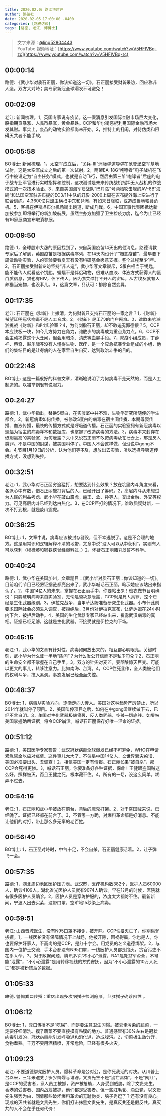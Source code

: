 ```yaml
---
title: 2020.02.05 路江博时评
author: 路德社
date: 2020-02-05 17:00:00 -0400
categories: [路德访谈]
tags: [路德, 老江, 博博士]
---
```


> 文字来源：[@ling52804443](https://twitter.com/ling52804443)  
> YouTube 视频地址：[https://www.youtube.com/watch?v=V5HFIVBq-zc](https://www.youtube.com/watch?v=V5HFIVBq-zc)

## 00:00:14

路德: 《武小华对质石正丽，你该知道这一切》，石正丽接受财新采访，回应称非人造。双方大对峙；美专家新冠全球曝发不可避免！

## 00:02:09

老江: 新闻梳理。1，英国专家说有疫苗，这一假消息引发国际金融市场巨大变化，股指期货暴涨、人民币暴涨，黄金暴跌。CCP和华尔街恶棍利用国际金融市场大发其财。事实上，疫苗的动物实验都尚未开始。2，推特上的打闹，对待伪类和阻碍灭共者不能手软。

## 00:05:58

BO博士: 新闻梳理。1，太空军成立后，“民兵-III”洲际弹道导弹在范登堡空军基地试射，这是太空军成立之后的第一次试射。2，两架EA-18G“咆哮者”电子战机在飞行中被设定为“自主任务”模式，也就是自动飞行，然后由第三架“咆哮者”后座的电子战专业军官进行实时指挥和控制，这次测试是未来传统战机指挥无人战机的作战模式的一次技术验证。3，来自美国海军陆战队“巴丹岛”号两栖攻击舰的AV-8B“海鹞”和法国空军驻吉布提的EC3/11中队的幻影-2000上周在吉布提外海上空进行了联合训练。4,3600亿只蝗虫横扫中东和非洲，有如末日降临，或造成当地粮食危机。5，客机在伊斯坦布尔机场衝出跑道，断成几截。6，中国军事代表团抵达新加披参加即将举行的新加坡航展，虽然主办方加强了卫生检疫力度，迄今为止已经有16家展商宣布取消参展。

## 00:09:50

路德: 1，全球股市大涨的原因找到了，来自英国疫苗14天出的假消息。路德请教专家后了解到，英国疫苗是根据病毒序列，在14天内设计了“概念疫苗”，最早要下周做动物实验，人的实验要看夏天有没有科研基金愿意支撑。整个过程至少1年。2，石正丽接受财新专访坚持“非人造”，武小华写文章驳斥，S蛋白相当于钥匙，能不能传人就看这个钥匙。蝙蝠不是伴侣动物，很难从血液、体液方式获得人的蛋白质信息，猫也有HIV，但不传人，因为猫艾滋打不开人的密码。从古埃及就有人养猫当宠物，也没事儿。3，这篇文章，只认可：排除自然变异。

## 00:17:35

老江: 石正丽在《财新》上撇清，为何财新只支持石正丽的一家之言？1，《财新》希望证明冠状病毒不是人工合成。2，《财新》是王73的门户网站。3，谁敢来势汹汹挑战《财新》和P4实验室？4，为何剑指石正丽，却不敢追究郭德银？5，CCP本应铁板一块，如今几方势力在角力，谁散步的病毒成为重点角力点。6，CCP不会主动揭露这个大丑闻，但会用暗杀、清洗等血腥手段。7，防疫小组成员，丁薛祥、蔡奇、赵乐际等没有人懂得生物、医疗，是一个应急抗暴专业组成的小组，他们的集结目的是让得病的人在家里自生自灭，达到政治斗争的目的。

## 00:22:48

BO博士: 这是一篇很好的科普文章，清晰地说明了为何病毒不是天然的，而是人工制造的。以猫举例很有说服力。

## 00:24:27

路德: 1，武小华指出，替换S蛋白，在实验室中并不难，生物学研究所随便的学生都会。2，新冠病毒如何传播。被修改S蛋白的病毒在宿主间传播，本期母婴传播、血液传播，最快的传播方式就是呼吸道传播。石正丽的实验室拥有新冠病毒以蝙蝠为宿主的病毒样本和数据库，也掌握了改造病毒的方法。3，病毒本来封存在级别最高的实验室，为何泄露？文中又说石正丽不敢把病毒放在社会上，那是反人类罪。不是中国的阴谋，被美国叫停了。中国人不会这样做，但没说中gong不会。4,节目1月19日的分析，认为他们等不及，想放出去实验，所以选择呼吸道传播方式，没想到失控。

## 00:32:51

老江: 1，武小华对石正丽穷追猛打，想要达到什么效果？放在坑里内斗角度来看，各派心中有数，借石正丽敲打背后的人，已经开出了筹码。2，高层内斗从未想过为人民的利益考虑。武小华在敲山震虎，逼王、孟、孙等人，交出金融、外交等权力。可见高层内斗已经到达白热化。3，在CCP严打的情况下，谁敢质疑财新，一次不打到根，就是敲山震虎。

## 00:36:25

BO博士: 1，文章中说，病毒应该被封存销毁，但不幸逃脱了。这是不合理的地方。这是用常识和逻辑解释不清的地带，文章中说“没人可以从中获利”，实则有人可以获利（穆桂英和钢铁侠曾经爆料过，）2，怀疑石正丽赌咒发誓不科学。

## 00:40:24

路德: 1，武小华在美国加州，文章题目：《武小华对质石正丽：你该知道的一切》。目前咱们节目已经把证据链都亮出来了，武小华喊话石正丽，暗示她应该站出来指认了。2，中国14亿人的未来，掌握在石正丽手中，你要站出来！班农做节目明确说：只要证明病毒来自实验室，无论是否故意泄露，CCP就是反人类罪，这个已经是生化武器级别。3，伊拉克战争，当年萨达姆准备研究生化武器。小布什此前要求国际社会必须进入调查，被拒绝后，3月份对伊拉克宣布，让萨达姆在24小时内下台，被拒后动手。4，美国的生化武器专家已经站出来，揭露武汉病毒的真相。证据已经足够。这就是生化武器。不接受就是伊拉克的下场。

## 00:45:15

老江: 1，武小华的文章有针对性，病毒如何放出来的，相互都心明眼亮。关键时刻，武小华为什么藏一半地“质问”？为什么发公开信而不是私下勾兑？2，石正丽的生命安全都不掌握在自己手里。3，双方的针尖对麦芒，要酝酿惊天巨变。可能以更大的事儿，转移注意力。比如南海、台湾。4，CCP往死里作，全人类被他们的权利斗争，搅入黑洞。事态发展已经全面失控。

## 00:48:37

BO博士: 1，病毒从实验方向，逐渐走向人传人。美国对这种趋势严厉禁止，所以2014年就叫停了项目。2，美国叫停项目之后，如何在中gong国继续做下去，已经不言自明。3，美国对生化武器极端痛恨，反人类武器，突破一切底线。如果被美国掌握确凿证据，将令CCP崩溃。喊话石正丽保存好唯一活命的证据。

## 00:51:12

路德: 1，美国医学专家警告：武汉冠状病毒全球爆发已经不可避免，WHO在申请紧急资金以应对疫情。这件事儿太大了。不仅是中国14亿人，全世界受灾的话，美国必须要出头、去调查！2，相信美国一定有情报。石正丽如果“被自杀”，那CCP会死得更惨。3，喊话石正丽，你要准备好各种证据，保命！王健跟盗国贼这么好，照样被灭，而且王健之死，根本藏不住。4，所有的一切，没这么简单。糊弄不过去。

## 00:54:16

老江: 1，石正丽和武小华被放在前台，背后的魔鬼打架。2，对于盗国贼来说，已经晚了。证据已经都在前台了。3，不管哪一方跪，对爆料革命都是好消息。不能让他们的对打，带走那么多无辜的老百姓。

## 00:56:49

BO博士: 1，石正丽对峙时，中气十足，不会自杀。石正丽健康活着。2，让子弹飞一会。

## 00:57:35

路德: 1，湖北周边地区医护压力表。武汉市，医疗机构数382个，医护人员60000人，确诊4109人。湖北省光医护人员就有9074人确诊。早在12月的时候，医院就有很多医护人员确诊。2，医护人员是穿防护服的，浓度太大都防不住。最新新闻，宁波人出去买菜，没带口罩，空旷地15秒染上病毒。

## 00:59:51

老江: 山西晋城医生，没有N95口罩不接诊，被开除。CCP快要灭亡了，你别偷驴拔撅。1，一线医护没有保障情况下上战场，他被开除，因祸得福。你也是人，你也要保护好家人。不高尚的是CCP，是红十字会。用党员的名义道德绑架。2，与国内一位护士交流，手术台都没有N95口罩，一线医护人员都是炮灰，贪官污吏不在乎人命。3，对于数据问题，腾讯多次“不小心”泄露。BAT是党卫军企业，不可能“泄露”，“不小心泄露”是用转移视线的方式安抚，因为“不小心泄露的10万人死亡”都是被粉饰后的数据。

## 01:05:33

路德: 警惕粪口传播：重庆出现多次咽拭子检测隐形，但肛拭子确诊阳性 。

## 01:06:12

BO博士: 1，粪口传播不是“吃屎”，而是要注意卫生习惯。被粪便污染的蔬菜，一定要仔细清洗。摸了蔬菜不要直接摸有粘膜的地方。普通感冒有30%左右是冠状病毒引发的，冠状病毒能引发呼吸道和消化道，造成腹泻。2，切菜板生熟分开，食物煮熟。千万不要用酒精喷，非常危险，已经有很多火灾。

## 01:09:23

老江: 不要道德绑架医护人员。爆料革命是公对公，是你死我活的对决。从川普上台以来，三年来遭受了多少侮辱与诽谤。文贵先生不是“流亡富商”，不是“网红”，是CCP的受害者，家人员工被抓，资产被抢劫，人身受到威胁，除了文贵先生，香港的受害者、国内战友被抓，他们都是受害者。但一些肛毛党、滴虫党，以文贵先生强势为由，同情那些破坏爆料革命的无耻伪类，脑子秀逗了？还有没有良心。现成的灭共者就是文贵先生，你们打击抹黑文贵先生，是真反共还是假反共。真灭共的人不会在乎任何代价！
